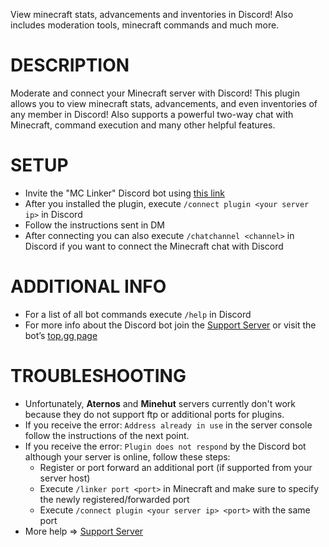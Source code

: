 View minecraft stats, advancements and inventories in Discord! Also includes moderation tools, minecraft commands and much more.


# DESCRIPTION
Moderate and connect your Minecraft server with Discord! This plugin allows you to view minecraft stats, advancements, and even inventories of any member in Discord! Also supports a powerful two-way chat with Minecraft, command execution and many other helpful features.

# SETUP
+ Invite the "MC Linker" Discord bot using [this link](https://top.gg/bot/712759741528408064)
+ After you installed the plugin, execute `/connect plugin <your server ip>` in Discord
+ Follow the instructions sent in DM
+ After connecting you can also execute `/chatchannel <channel>` in Discord if you want to connect the Minecraft chat with Discord

# ADDITIONAL INFO
+ For a list of all bot commands execute `/help` in Discord
+ For more info about the Discord bot join the [Support Server](https://discord.gg/rX36kZUGNK) or visit the bot’s [top.gg page](https://top.gg/bot/712759741528408064)

# TROUBLESHOOTING
+ Unfortunately, **Aternos** and **Minehut** servers currently don't work because they do not support ftp or additional ports for plugins.
+ If you receive the error: `Address already in use` in the server console follow the instructions of the next point.
+ If you receive the error: `Plugin does not respond` by the Discord bot although your server is online, follow these steps:
	+ Register or port forward an additional port (if supported from your server host)
	+ Execute `/linker port <port>` in Minecraft and make sure to specify the newly registered/forwarded port
	+ Execute `/connect plugin <your server ip> <port>` with the same port
+ More help => [Support Server](https://discord.gg/rX36kZUGNK)